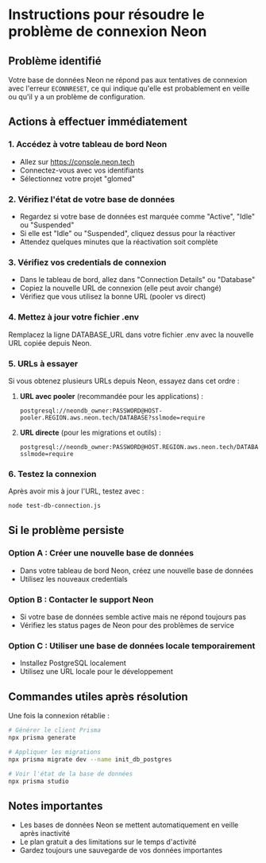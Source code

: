 # Instructions pour résoudre le problème de connexion Neon

## Problème identifié

Votre base de données Neon ne répond pas aux tentatives de connexion avec l'erreur `ECONNRESET`, ce qui indique qu'elle est probablement en veille ou qu'il y a un problème de configuration.

## Actions à effectuer immédiatement

### 1. Accédez à votre tableau de bord Neon

- Allez sur https://console.neon.tech
- Connectez-vous avec vos identifiants
- Sélectionnez votre projet "glomed"

### 2. Vérifiez l'état de votre base de données

- Regardez si votre base de données est marquée comme "Active", "Idle" ou "Suspended"
- Si elle est "Idle" ou "Suspended", cliquez dessus pour la réactiver
- Attendez quelques minutes que la réactivation soit complète

### 3. Vérifiez vos credentials de connexion

- Dans le tableau de bord, allez dans "Connection Details" ou "Database"
- Copiez la nouvelle URL de connexion (elle peut avoir changé)
- Vérifiez que vous utilisez la bonne URL (pooler vs direct)

### 4. Mettez à jour votre fichier .env

Remplacez la ligne DATABASE_URL dans votre fichier .env avec la nouvelle URL copiée depuis Neon.

### 5. URLs à essayer

Si vous obtenez plusieurs URLs depuis Neon, essayez dans cet ordre :

1. **URL avec pooler** (recommandée pour les applications) :

    ```
    postgresql://neondb_owner:PASSWORD@HOST-pooler.REGION.aws.neon.tech/DATABASE?sslmode=require
    ```

2. **URL directe** (pour les migrations et outils) :
    ```
    postgresql://neondb_owner:PASSWORD@HOST.REGION.aws.neon.tech/DATABASE?sslmode=require
    ```

### 6. Testez la connexion

Après avoir mis à jour l'URL, testez avec :

```bash
node test-db-connection.js
```

## Si le problème persiste

### Option A : Créer une nouvelle base de données

- Dans votre tableau de bord Neon, créez une nouvelle base de données
- Utilisez les nouveaux credentials

### Option B : Contacter le support Neon

- Si votre base de données semble active mais ne répond toujours pas
- Vérifiez les status pages de Neon pour des problèmes de service

### Option C : Utiliser une base de données locale temporairement

- Installez PostgreSQL localement
- Utilisez une URL locale pour le développement

## Commandes utiles après résolution

Une fois la connexion rétablie :

```bash
# Générer le client Prisma
npx prisma generate

# Appliquer les migrations
npx prisma migrate dev --name init_db_postgres

# Voir l'état de la base de données
npx prisma studio
```

## Notes importantes

- Les bases de données Neon se mettent automatiquement en veille après inactivité
- Le plan gratuit a des limitations sur le temps d'activité
- Gardez toujours une sauvegarde de vos données importantes
